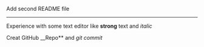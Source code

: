 Add second README file 

***

Experience with some text editor like **strong** text and _italic_

Creat GitHub __Repo** and _git commit_


